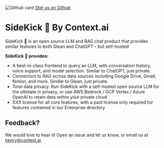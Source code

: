 ![Github card](https://github.com/user-attachments/assets/50fc3276-d641-4931-b12a-e303cabf31ba)
_[Star us on Github](https://github.com/contextco/chat)_

# SideKick 🥾 By Context.ai
SideKick 🥾 is an open source LLM and RAG chat product that provides similar features to both Glean and ChatGPT - but self-hosted

**SideKick 🥾 provides:**
- A best-in-class frontend to query an LLM, with conversation history, voice support, and model selection. Similar to ChatGPT, just private.
- Connectors to RAG across data sources including Google Drive, Gmail, Notion, and more. Similar to Glean, just private.
- Total data privacy. Run SideKick with a self-hosted open source LLM for the ultimate in privacy, or use AWS Bedrock / GCP Vertex / Azure OpenAI to retain data within your private cloud
- XXX license for all core features, with a paid license only required for features contained in our Enterprise directory

## Feedback?
We would love to hear it! Open an issue and let us know, or email us at henry@context.ai
